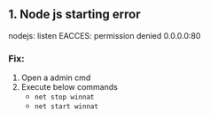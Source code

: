 ## 1. Node js starting error
nodejs: listen EACCES: permission denied 0.0.0.0:80

### Fix:
1. Open a admin cmd
2. Execute below commands
    - `net stop winnat`
    - `net start winnat`
